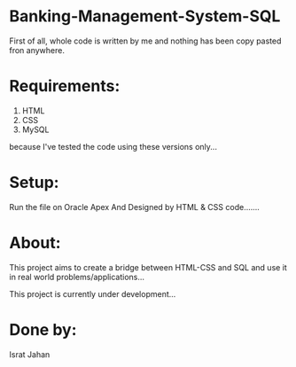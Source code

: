 # Banking-Management-System-SQL
First of all, whole code is written by me and nothing has been copy pasted fron anywhere.

# Requirements:
1. HTML
2. CSS
3. MySQL

because I've tested the code using these versions only...

# Setup:
Run the file on Oracle Apex And Designed by HTML & CSS code.......

# About:
This project aims to create a bridge between HTML-CSS and SQL and use it in real world problems/applications...

This project is currently under development...

# Done by:
Israt Jahan
